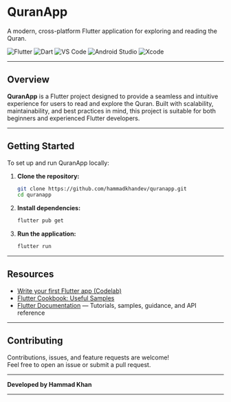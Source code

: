 
# QuranApp

A modern, cross-platform Flutter application for exploring and reading the Quran.

![Flutter](https://img.shields.io/badge/Flutter-02569B?logo=flutter&logoColor=white)
![Dart](https://img.shields.io/badge/Dart-0175C2?logo=dart&logoColor=white)
![VS Code](https://img.shields.io/badge/VS%20Code-007ACC?logo=vscode&logoColor=white)
![Android Studio](https://img.shields.io/badge/Android%20Studio-3DDC84?logo=android-studio&logoColor=white)
![Xcode](https://img.shields.io/badge/Xcode-147EFB?logo=xcode&logoColor=white)

---

## Overview

**QuranApp** is a Flutter project designed to provide a seamless and intuitive experience for users to read and explore the Quran. Built with scalability, maintainability, and best practices in mind, this project is suitable for both beginners and experienced Flutter developers.

---

## Getting Started

To set up and run QuranApp locally:

1. **Clone the repository:**
    ```sh
    git clone https://github.com/hammadkhandev/quranapp.git
    cd quranapp
    ```

2. **Install dependencies:**
    ```sh
    flutter pub get
    ```

3. **Run the application:**
    ```sh
    flutter run
    ```

---

## Resources

- [Write your first Flutter app (Codelab)](https://flutter.dev/docs/get-started/codelab)
- [Flutter Cookbook: Useful Samples](https://flutter.dev/docs/cookbook)
- [Flutter Documentation](https://flutter.dev/docs) — Tutorials, samples, guidance, and API reference

---

## Contributing

Contributions, issues, and feature requests are welcome!  
Feel free to open an issue or submit a pull request.

---

**Developed by Hammad Khan**  

---